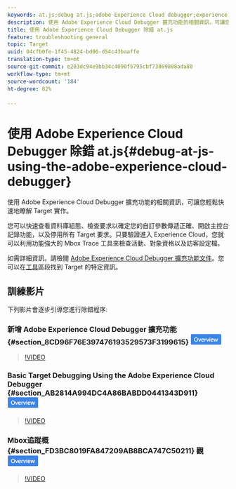 ```yaml
---
keywords: at.js;debug at.js;adobe Experience Cloud debugger;experience cloud debugger;mbox trace;mbox highlight;debug;debugging
description: 使用 Adobe Experience Cloud Debugger 擴充功能的相關資訊，可讓您輕鬆快速地瞭解 Target 實作。
title: 使用 Adobe Experience Cloud Debugger 除錯 at.js
feature: troubleshooting general
topic: Target
uuid: 04cfb0fe-1f45-4824-bd06-d54c43baaffe
translation-type: tm+mt
source-git-commit: e203dc94e9bb34c4090f5795cbf73869808ada88
workflow-type: tm+mt
source-wordcount: '184'
ht-degree: 82%

---
```



# 使用 Adobe Experience Cloud Debugger 除錯 at.js{#debug-at-js-using-the-adobe-experience-cloud-debugger}

使用 Adobe Experience Cloud Debugger 擴充功能的相關資訊，可讓您輕鬆快速地瞭解 Target 實作。

您可以快速查看資料庫組態、檢查要求以確定您的自訂參數傳遞正確、開啟主控台記錄功能，以及停用所有 Target 要求。只要驗證進入 Experience Cloud，您就可以利用功能強大的 Mbox Trace 工具來檢查活動、對象資格以及訪客設定檔。

如需詳細資訊，請檢閱 [Adobe Experience Cloud Debugger 擴充功能文件](https://docs.adobe.com/content/help/en/debugger/using/experience-cloud-debugger.html)。您可以在[工具](https://docs.adobe.com/content/help/en/debugger/using/tools.html)區段找到 Target 的特定資訊。

## 訓練影片

下列影片會逐步引導您進行除錯程序:

### 新增 Adobe Experience Cloud Debugger 擴充功能 {#section_8CD96F76E397476193529573F3199615} ![概述徽章](/help/assets/overview.png)

>[!VIDEO](https://video.tv.adobe.com/v/23114/)

### Basic Target Debugging Using the Adobe Experience Cloud Debugger {#section_AB2814A994DC4A86BABDD0441343D911} ![Overview badge](/help/assets/overview.png)

>[!VIDEO](https://video.tv.adobe.com/v/23115/)

### Mbox追蹤概 {#section_FD3BC8019FA847209AB8BCA747C50211} 觀 ![徽章](/help/assets/overview.png)

>[!VIDEO](https://video.tv.adobe.com/v/23113/)
